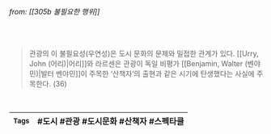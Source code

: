 
###### from: [[305b 불필요한 행위]]

<br/>

>관광의 이 불필요성(우연성)은 도시 문화의 문제와 밀접한 관계가 있다. [[Urry, John (어리)|어리]]와 라르센은 관광이 독일 비평가 [[Benjamin, Walter (벤야민)|발터 벤야민]]이 주목한 ‘산책자’의 출현과 같은 시기에 탄생했다는 사실에 주목한다. (36)

<br/>

| <small> Tags </small> | #도시  #관광  #도시문화  #산책자 #스펙타클 |
| --- | --- |
